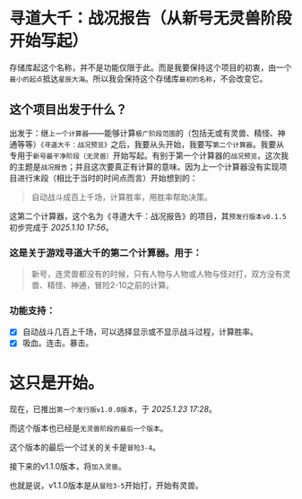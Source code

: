 # 寻道大千：战况报告（从新号无灵兽阶段开始写起）

存储库起这个名称，并不是功能仅限于此。而是我要保持这个项目的初衷，由一个`最小的起点`抵达`星辰大海`。所以我会保持这个存储库`最初的名称`，不会改变它。

## 这个项目出发于什么？

出发于：继`上一个计算器`——能够计算`极广阶段范围`的（包括无或有灵兽、精怪、神通等等）`《寻道大千：战况预览》`之后，我要从头开始，我要写`第二个计算器`。我要从专用于`新号最干净阶段（无灵兽）`开始写起。有别于第一个计算器的`战况预览`，这次我的主题是`战况报告`；并且这次要真正有计算的意味。因为上一个计算器没有实现项目进行末段（相比于当时的时间点而言）开始想到的：
> 自动战斗成百上千场，计算胜率，用胜率帮助决策。

这第二个计算器，这个名为《寻道大千：战况报告》的项目，其`预发行版本v0.1.5`初步完成于 _2025.1.10 17:56_。

### 这是关于游戏寻道大千的第二个计算器。用于：
> 新号，连灵兽都没有的时候，只有人物与人物或人物与怪对打，双方没有灵兽、精怪、神通，冒险2-10之前的计算。

### 功能支持：

- [x] 自动战斗几百上千场，可以选择显示或不显示战斗过程，计算胜率。
- [x] 吸血。连击。暴击。

# 这只是开始。

现在，已推出`第一个发行版v1.0.0版本`，于 _2025.1.23 17:28_。

而这个版本也已经是`无灵兽阶段的最后一个版本`。

这个版本的最后一个过关的关卡是`冒险3-4`。

接下来的v1.1.0版本，将`加入灵兽`。

也就是说，v1.1.0版本是从`冒险3-5`开始打，开始有灵兽。

